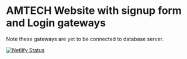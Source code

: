 # AMTECH Website with signup form and Login gateways
 Note these gateways are yet to be connected to database server.


[![Netlify Status](https://api.netlify.com/api/v1/badges/b29729aa-227e-4289-804b-4b7ee8acc9d2/deploy-status)](https://app.netlify.com/sites/amtech-bj/deploys)
